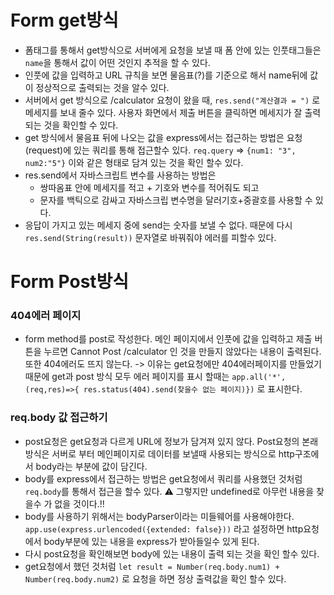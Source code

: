 # Form get방식

- 폼태그를 통해서 get방식으로 서버에게 요청을 보낼 때 폼 안에 있는 인풋태그들은 `name`을 통해서 값이 어떤 것인지 추적을 할 수 있다.
- 인풋에 값을 입력하고 URL 규칙을 보면 물음표(?)를 기준으로 해서 name뒤에 값이 정상적으로 출력되는 것을 알수 있다.
- 서버에서 get 방식으로 /calculator 요청이 왔을 때, `res.send("계산결과 = ")` 로 메세지를 보내 줄수 있다. 사용자 화면에서 제출 버튼을 클릭하면 메세지가 잘 출력되는 것을 확인할 수 있다.
- get 방식에서 물음표 뒤에 나오는 값을 express에서는 접근하는 방법은 요청(request)에 있는 쿼리를 통해 접근할수 있다. `req.query` => `{num1: "3", num2:"5"}` 이와 같은 형태로 담겨 있는 것을 확인 할수 있다.
- res.send에서 자바스크립트 변수를 사용하는 방법은
  - 쌍따옴표 안에 메세지를 적고 + 기호와 변수를 적어줘도 되고
  * 문자를 백틱으로 감싸고 자바스크립 변수명을 달러기호+중괄호를 사용할 수 있다.
- 응답이 가지고 있는 메세지 중에 send는 숫자를 보낼 수 없다. 때문에 다시 `res.send(String(result))` 문자열로 바꿔줘야 에러를 피할수 있다.

# Form Post방식

### 404에러 페이지

- form method를 post로 작성한다. 메인 페이지에서 인풋에 값을 입력하고 제출 버튼을 누르면 Cannot Post /calculator 인 것을 만들지 않았다는 내용이 출력된다. 또한 404에러도 뜨지 않는다. -> 이유는 get요청에만 404에러페이지를 만들었기 때문에 get과 post 방식 모두 에러 페이지를 표시 할때는 `app.all('*',(req,res)=>{ res.status(404).send(찾을수 없는 페이지)})` 로 표시한다.

### req.body 값 접근하기

- post요청은 get요청과 다르게 URL에 정보가 담겨져 있지 않다. Post요청의 본래 방식은 서버로 부터 메인페이지로 데이터를 보낼때 사용되는 방식으로 http구조에서 body라는 부분에 값이 담긴다.
- body를 express에서 접근하는 방법은 get요청에서 쿼리를 사용했던 것처럼 `req.body`를 통해서 접근을 할수 있다. ⚠ 그렇지만 undefined로 아무런 내용을 찾을수 가 없을 것이다.!!
- body를 사용하기 위해서는 bodyParser이라는 미들웨어를 사용해야한다. `app.use(express.urlencoded({extended: false}))` 라고 설정하면 http요청에서 body부분에 있는 내용을 express가 받아들일수 있게 된다.
- 다시 post요청을 확인해보면 body에 있는 내용이 출력 되는 것을 확인 할수 있다.
- get요청에서 했던 것처럼 `let result = Number(req.body.num1) + Number(req.body.num2)` 로 요청을 하면 정상 출력값을 확인 할수 있다.

